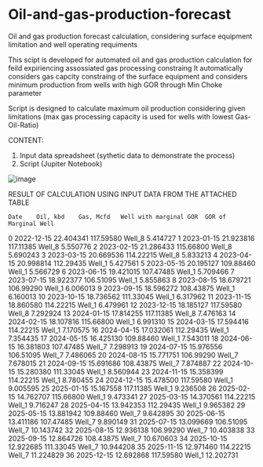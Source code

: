 # Oil-and-gas-production-forecast
Oil and gas production forecast calculation, considering surface equipment limitation and well operating requiments

This scipt is developed for automated oil and gas production calculation for feild expiriencing assossiated gas processing constraing
It automatically considers gas capcity constraing of the surface equipment 
and considers minimum production from wells with high GOR through Min Choke parameter

Script is designed to calculate maximum oil production considering given limitations (max gas processing capacity is used for wells with lowest Gas-Oil-Ratio)

CONTENT:
1) Input data spreadsheet (sythetic data to demonstrate the process)
2) Script (Jupiter Notebook)

![image](https://user-images.githubusercontent.com/112522254/229304356-f196ab90-5d12-4476-b4b2-b094afa71907.png)

RESULT OF CALCULATION USING INPUT DATA FROM THE ATTACHED TABLE

	Date	Oil, kbd	Gas, Mcfd	Well with marginal GOR	GOR of Marginal Well
0	2022-12-15	22.404341	117.59580	Well_8	5.414727
1	2023-01-15	21.923816	117.11385	Well_8	5.550776
2	2023-02-15	21.286433	115.66800	Well_8	5.690243
3	2023-03-15	20.669536	114.22215	Well_8	5.833213
4	2023-04-15	20.998814	112.29435	Well_1	5.427561
5	2023-05-15	20.195127	109.88460	Well_1	5.566729
6	2023-06-15	19.421015	107.47485	Well_1	5.709466
7	2023-07-15	18.922377	106.51095	Well_1	5.855863
8	2023-08-15	18.679721	106.99290	Well_1	6.006013
9	2023-09-15	18.596272	108.43875	Well_1	6.160013
10	2023-10-15	18.736562	111.33045	Well_1	6.317962
11	2023-11-15	18.860580	114.22215	Well_1	6.479961
12	2023-12-15	18.185127	117.59580	Well_8	7.292924
13	2024-01-15	17.814255	117.11385	Well_8	7.476163
14	2024-02-15	18.107816	115.66800	Well_1	6.991310
15	2024-03-15	17.594416	114.22215	Well_1	7.170575
16	2024-04-15	17.032061	112.29435	Well_1	7.354435
17	2024-05-15	16.425130	109.88460	Well_1	7.543011
18	2024-06-15	16.381803	107.47485	Well_7	7.298913
19	2024-07-15	15.976556	106.51095	Well_7	7.486065
20	2024-08-15	15.771751	106.99290	Well_7	7.678015
21	2024-09-15	15.691686	108.43875	Well_7	7.874887
22	2024-10-15	15.280380	111.33045	Well_1	8.560944
23	2024-11-15	15.358399	114.22215	Well_1	8.780455
24	2024-12-15	15.478500	117.59580	Well_1	9.005595
25	2025-01-15	15.167558	117.11385	Well_1	9.236508
26	2025-02-15	14.762707	115.66800	Well_1	9.473341
27	2025-03-15	14.370561	114.22215	Well_1	9.716247
28	2025-04-15	13.942353	112.29435	Well_1	9.965382
29	2025-05-15	13.881942	109.88460	Well_7	9.642895
30	2025-06-15	13.411186	107.47485	Well_7	9.890149
31	2025-07-15	13.099669	106.51095	Well_7	10.143742
32	2025-08-15	12.936138	106.99290	Well_7	10.403838
33	2025-09-15	12.864726	108.43875	Well_7	10.670603
34	2025-10-15	12.922685	111.33045	Well_7	10.944208
35	2025-11-15	12.971460	114.22215	Well_7	11.224829
36	2025-12-15	12.692868	117.59580	Well_1	12.202731
